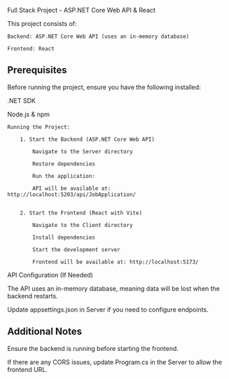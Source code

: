 Full Stack Project - ASP.NET Core Web API & React

This project consists of:

    Backend: ASP.NET Core Web API (uses an in-memory database)

    Frontend: React
    

Prerequisites
-------------

Before running the project, ensure you have the following installed:

.NET SDK

Node.js & npm



    Running the Project:

    	1. Start the Backend (ASP.NET Core Web API)
    
            Navigate to the Server directory
    
            Restore dependencies
    
            Run the application:
    
            API will be available at: http://localhost:5203/api/JobApplication/
    
    
    	2. Start the Frontend (React with Vite)
    
            Navigate to the Client directory
    
            Install dependencies
    
            Start the development server
    
            Frontend will be available at: http://localhost:5173/
            

API Configuration (If Needed)

The API uses an in-memory database, meaning data will be lost when the backend restarts.

Update appsettings.json in Server if you need to configure endpoints.



Additional Notes
----------------

Ensure the backend is running before starting the frontend.

If there are any CORS issues, update Program.cs in the Server to allow the frontend URL.
